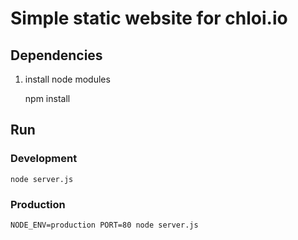 # Simple static website for chloi.io


## Dependencies

1. install node modules

    npm install


## Run

### Development

    node server.js


### Production

    NODE_ENV=production PORT=80 node server.js


